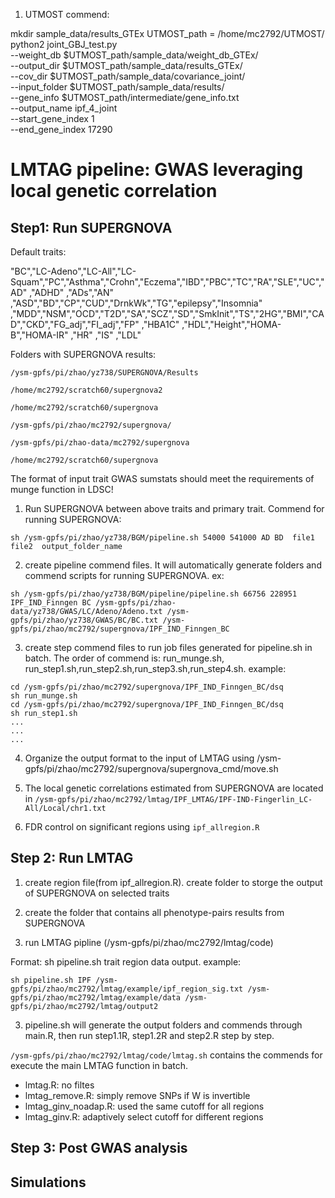 1. UTMOST commend:

mkdir sample_data/results_GTEx
UTMOST_path = /home/mc2792/UTMOST/
python2 joint_GBJ_test.py \
--weight_db $UTMOST_path/sample_data/weight_db_GTEx/ \
--output_dir $UTMOST_path/sample_data/results_GTEx/ \
--cov_dir $UTMOST_path/sample_data/covariance_joint/ \
--input_folder $UTMOST_path/sample_data/results/ \
--gene_info $UTMOST_path/intermediate/gene_info.txt \
--output_name ipf_4_joint \
--start_gene_index 1 \
--end_gene_index 17290

# LMTAG pipeline: GWAS leveraging local genetic correlation

## Step1: Run SUPERGNOVA

Default traits: 

"BC","LC-Adeno","LC-All","LC-Squam","PC","Asthma","Crohn","Eczema","IBD","PBC","TC","RA","SLE","UC","AD" ,"ADHD"  ,"ADs","AN" ,"ASD","BD","CP","CUD","DrnkWk","TG","epilepsy","Insomnia" ,"MDD","NSM","OCD","T2D","SA","SCZ","SD","SmkInit","TS","2HG","BMI","CAD","CKD","FG_adj","FI_adj","FP" ,"HBA1C" ,"HDL","Height","HOMA-B","HOMA-IR"  ,"HR" ,"IS" ,"LDL"  

Folders with SUPERGNOVA results:

```/ysm-gpfs/pi/zhao/yz738/SUPERGNOVA/Results```

```/home/mc2792/scratch60/supergnova2```

```/home/mc2792/scratch60/supergnova```

```/ysm-gpfs/pi/zhao/mc2792/supergnova/```

```/ysm-gpfs/pi/zhao-data/mc2792/supergnova```

```/home/mc2792/scratch60/supergnova```

The format of input trait GWAS sumstats should meet the requirements of munge function in LDSC!

1. Run SUPERGNOVA between above traits and primary trait. Commend for running SUPERGNOVA:

```
sh /ysm-gpfs/pi/zhao/yz738/BGM/pipeline.sh 54000 541000 AD BD  file1 file2  output_folder_name
```

2. create pipeline commend files. It will automatically generate folders and commend scripts for running SUPERGNOVA. ex:

```
sh /ysm-gpfs/pi/zhao/yz738/BGM/pipeline/pipeline.sh 66756 228951 IPF_IND_Finngen BC /ysm-gpfs/pi/zhao-data/yz738/GWAS/LC/Adeno/Adeno.txt /ysm-gpfs/pi/zhao/yz738/GWAS/BC/BC.txt /ysm-gpfs/pi/zhao/mc2792/supergnova/IPF_IND_Finngen_BC
``` 

3. create step commend files to run job files generated for pipeline.sh in batch. The order of commend is: run_munge.sh, run_step1.sh,run_step2.sh,run_step3.sh,run_step4.sh. example:

```
cd /ysm-gpfs/pi/zhao/mc2792/supergnova/IPF_IND_Finngen_BC/dsq
sh run_munge.sh
cd /ysm-gpfs/pi/zhao/mc2792/supergnova/IPF_IND_Finngen_BC/dsq
sh run_step1.sh
...
...
...
```

4. Organize the output format to the input of LMTAG using /ysm-gpfs/pi/zhao/mc2792/supergnova/supergnova_cmd/move.sh

5. The local genetic correlations estimated from SUPERGNOVA are located in ```/ysm-gpfs/pi/zhao/mc2792/lmtag/IPF_LMTAG/IPF-IND-Fingerlin_LC-All/Local/chr1.txt```

6. FDR control on significant regions using ```ipf_allregion.R```

## Step 2: Run LMTAG

1. create region file(from ipf_allregion.R). create folder to storge the output of SUPERGNOVA on selected traits 

2. create the folder that contains all phenotype-pairs results from SUPERGNOVA

2. run LMTAG pipline (/ysm-gpfs/pi/zhao/mc2792/lmtag/code)

Format: sh pipeline.sh trait region data output. example: 

```
sh pipeline.sh IPF /ysm-gpfs/pi/zhao/mc2792/lmtag/example/ipf_region_sig.txt /ysm-gpfs/pi/zhao/mc2792/lmtag/example/data /ysm-gpfs/pi/zhao/mc2792/lmtag/output2
```

3. pipeline.sh will generate the output folders and commends through main.R, then run step1.1R, step1.2R and step2.R step by step.

```/ysm-gpfs/pi/zhao/mc2792/lmtag/code/lmtag.sh``` contains the commends for execute the main LMTAG function in batch.

- lmtag.R: no filtes
- lmtag_remove.R: simply remove SNPs if W is invertible
- lmtag_ginv_noadap.R: used the same cutoff for all regions
- lmtag_ginv.R: adaptively select cutoff for different regions


## Step 3: Post GWAS analysis


## Simulations





